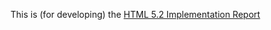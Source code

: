 This is (for developing) the [HTML 5.2 Implementation Report](https://w3c.github.io/test-results/html52/implementation-report.html)
